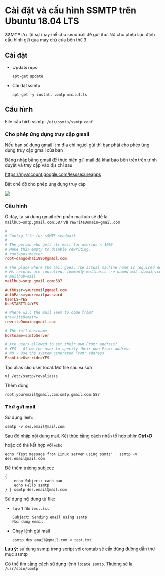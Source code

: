 # Cài đặt và cấu hình SSMTP trên Ubuntu 18.04 LTS

SSMTP là một sự thay thế cho sendmail để gửi thư. Nó cho phép bạn định cấu hình gửi qua máy chủ của bên thứ 3.

## Cài đặt
- Update repo
    ```
    apt-get update
    ```

- Cài đặt ssmtp
    ```
    apt-get -y install ssmtp mailutils
    ```

## Cấu hình
File cấu hình ssmtp: `/etc/ssmtp/ssmtp.conf`

### Cho phép ứng dụng truy cập gmail
Nếu bạn sử dụng gmail làm địa chỉ người gửi thì bạn phải cho phép ứng dụng truy cập gmail của bạn

Đăng nhập bằng gmail để thực hiện gửi mail đã khai báo bên trên trên trình duyệt và truy cập vào địa chỉ sau

https://myaccount.google.com/lesssecureapps

Bật chế độ cho phép ứng dụng truy cập

<img src="https://i.imgur.com/6YGerWK.png">

### Cấu hình
Ở đây, ta sử dụng gmail nên phần mailhub sẽ để là `mailhub=smtp.gmail.com:587` và `rewriteDomain=gmail.com`
```conf
#
# Config file for sSMTP sendmail
#
# The person who gets all mail for userids < 1000
# Make this empty to disable rewriting.
# root=postmaster
root=dangdohai1996@gmail.com

# The place where the mail goes. The actual machine name is required no
# MX records are consulted. Commonly mailhosts are named mail.domain.com
# mailhub=mail
mailhub=smtp.gmail.com:587

AuthUser=youremail@gmail.com
AuthPass=youremailpassword
UseTLS=YES
UseSTARTTLS=YES

# Where will the mail seem to come from?
#rewriteDomain=
rewriteDomain=gmail.com

# The full hostname
hostname=ssmtpServer

# Are users allowed to set their own From: address?
# YES - Allow the user to specify their own From: address
# NO - Use the system generated From: address
FromLineOverride=YES
```

Tạo alias cho user local. Mở file sau và sửa
```
vi /etc/ssmtp/revaliases
```

Thêm dòng
```
root:youremail@gmail.com:smtp.gmail.com:587
```

### Thử gửi mail
Sử dụng lệnh: 
```
ssmtp -v des.email@mail.com
```
Sau đó nhập nội dung mail. Kết thúc bằng cách nhấn tổ hợp phím **Ctrl+D**

hoặc có thể kết hợp với `echo`
```
echo "Test message from Linux server using ssmtp" | ssmtp -v des.email@mail.com
```


Để thêm trường subject:
```
{
    echo Subject: canh bao
    echo Hello ssmtp
} | ssmtp des.email@mail.com
```

Sử dụng nội dung từ file:
- Tạo 1 file `test.txt`
    ```
    Subject: Sending email using ssmtp
    Noi dung email
    ```

- Chạy lệnh gửi mail
    ```
    ssmtp des_email@gmail.com < test.txt
    ```

**Lưu ý:** sử dụng ssmtp trong script với crontab sẽ cần dùng đường dẫn thư mục ssmtp.

Có thể tìm bằng cách sử dụng lệnh `locate ssmtp`. Thường sẽ là `/usr/sbin/ssmtp`

